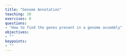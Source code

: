 ```yaml
---
title: "Genome Annotation"
teaching: 10
exercises: 0
questions:
- "How to find the genes present in a genome assembly"
objectives:
- ""
keypoints:
- ""
---
```

